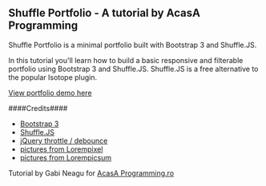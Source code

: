 ## Shuffle Portfolio - A tutorial by AcasA Programming
Shuffle Portfolio is a minimal portfolio built with Bootstrap 3 and Shuffle.JS.

In this tutorial you'll learn how to build a basic responsive and filterable portfolio using Bootstrap 3 and Shuffle.JS.
Shuffle.JS is a free alternative to the popular Isotope plugin.

[View portfolio demo here](http://acasaprogramming.ro/filterable-portfolio-with-shuffle-js-and-bootstrap-3/)

####Credits####
- [Bootstrap 3](https://getbootstrap.com/)
- [Shuffle.JS](https://vestride.github.io/Shuffle/)
- [jQuery throttle / debounce](http://benalman.com/projects/jquery-throttle-debounce-plugin/)
- [pictures from Lorempixel](http://lorempixel.com/)
- [pictures from Lorempicsum](http://lorempicsum.com/)

Tutorial by Gabi Neagu for [AcasA Programming.ro](http://acasaprogramming.ro)